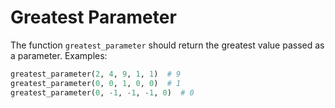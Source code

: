 # Greatest Parameter

The function `greatest_parameter` should return the greatest value passed as a parameter. Examples:

```python
greatest_parameter(2, 4, 9, 1, 1)  # 9
greatest_parameter(0, 0, 1, 0, 0)  # 1
greatest_parameter(0, -1, -1, -1, 0)  # 0
```
